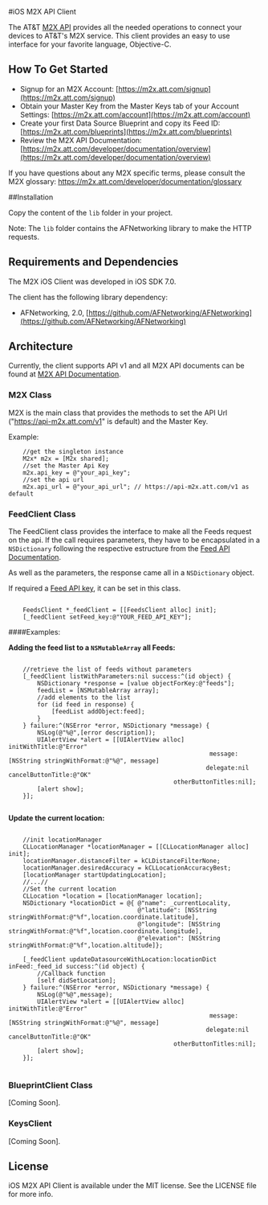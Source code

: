 #iOS M2X API Client

The AT&T [M2X API](https://m2x.att.com/developer/documentation/overview) provides all the needed operations to connect your devices to AT&T's M2X service. This client provides an easy to use interface for your favorite language, Objective-C.

## How To Get Started

- Signup for an M2X Account: [https://m2x.att.com/signup](https://m2x.att.com/signup)
- Obtain your Master Key from the Master Keys tab of your Account Settings: [https://m2x.att.com/account](https://m2x.att.com/account)
- Create your first Data Source Blueprint and copy its Feed ID: [https://m2x.att.com/blueprints](https://m2x.att.com/blueprints)
- Review the M2X API Documentation: [https://m2x.att.com/developer/documentation/overview](https://m2x.att.com/developer/documentation/overview)

If you have questions about any M2X specific terms, please consult the M2X glossary: https://m2x.att.com/developer/documentation/glossary

##Installation

Copy the content of the `lib` folder in your project. 

Note: The `lib` folder contains the AFNetworking library to make the HTTP requests.

## Requirements and Dependencies

The M2X iOS Client was developed in iOS SDK 7.0.

The client has the following library dependency:

* AFNetworking, 2.0, [https://github.com/AFNetworking/AFNetworking](https://github.com/AFNetworking/AFNetworking)

## Architecture

Currently, the client supports API v1 and all M2X API documents can be found at [M2X API Documentation](https://m2x.att.com/developer/documentation/overview).

### M2X Class

M2X is the main class that provides the methods to set the API Url ("https://api-m2x.att.com/v1" is default) and the Master Key.

Example:
```objc
	//get the singleton instance
	M2x* m2x = [M2x shared];
    //set the Master Api Key
    m2x.api_key = @"your_api_key";
    //set the api url
    m2x.api_url = @"your_api_url"; // https://api-m2x.att.com/v1 as default
```

### FeedClient Class

The FeedClient class provides the interface to make all the Feeds request on the api.
If the call requires parameters, they have to be encapsulated in a `NSDictionary` following the respective estructure from the [Feed API Documentation](https://m2x.att.com/developer/documentation/feed).

As well as the parameters, the response came all in a `NSDictionary` object. 

If required a [Feed API key](https://m2x.att.com/developer/documentation/overview#API-Keys), it can be set in this class.

```objc

	FeedsClient *_feedClient = [[FeedsClient alloc] init];
	[_feedClient setFeed_key:@"YOUR_FEED_API_KEY"];
```

####Examples:

**Adding the feed list to a `NSMutableArray` all Feeds:**

```objc

	//retrieve the list of feeds without parameters
	[_feedClient listWithParameters:nil success:^(id object) {
        NSDictionary *response = [value objectForKey:@"feeds"];
		feedList = [NSMutableArray array];
		//add elements to the list
		for (id feed in response) {
			[feedList addObject:feed];
		}
    } failure:^(NSError *error, NSDictionary *message) {
        NSLog(@"%@",[error description]);
        UIAlertView *alert = [[UIAlertView alloc] initWithTitle:@"Error"
                                                        message:[NSString stringWithFormat:@"%@", message]
                                                       delegate:nil cancelButtonTitle:@"OK"
                                              otherButtonTitles:nil];
        [alert show];
    }];
    
```

**Update the current location:**

```objc

	//init locationManager
    CLLocationManager *locationManager = [[CLLocationManager alloc] init];
    locationManager.distanceFilter = kCLDistanceFilterNone;
    locationManager.desiredAccuracy = kCLLocationAccuracyBest;
    [locationManager startUpdatingLocation];
	//...//
	//Set the current location
	CLLocation *location = [locationManager location];
	NSDictionary *locationDict = @{ @"name": _currentLocality,
                                    @"latitude": [NSString stringWithFormat:@"%f",location.coordinate.latitude],
                                    @"longitude": [NSString stringWithFormat:@"%f",location.coordinate.longitude],
                                    @"elevation": [NSString stringWithFormat:@"%f",location.altitude]};
    
    [_feedClient updateDatasourceWithLocation:locationDict inFeed:_feed_id success:^(id object) {
    	//Callback function
        [self didSetLocation];
    } failure:^(NSError *error, NSDictionary *message) {
        NSLog(@"%@",message);
        UIAlertView *alert = [[UIAlertView alloc] initWithTitle:@"Error"
                                                        message:[NSString stringWithFormat:@"%@", message]
                                                       delegate:nil cancelButtonTitle:@"OK"
                                              otherButtonTitles:nil];
        [alert show];
    }];
    
```

### BlueprintClient Class

[Coming Soon].

### KeysClient

[Coming Soon].

## License

iOS M2X API Client is available under the MIT license. See the LICENSE file for more info.
